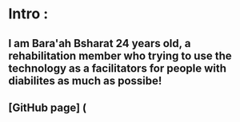 # Intro : 
## I am Bara'ah Bsharat 24 years old, a rehabilitation member who trying to use the technology as a facilitators for people with diabilites as much as possibe!

##  [GitHub page] (
